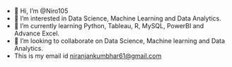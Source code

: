 - 👋 Hi, I’m @Niro105
- 👀 I’m interested in Data Science, Machine Learning and Data Analytics.
- 🌱 I’m currently learning Python, Tableau, R, MySQL, PowerBI and Advance Excel.
- 💞️ I’m looking to collaborate on Data Science, Machine learning and Data Analytics.
- This is my email id niranjankumbhar61@gmail.com

<!---
Niro105/Niro105 is a ✨ special ✨ repository because its `README.md` (this file) appears on your GitHub profile.
You can click the Preview link to take a look at your changes.
--->

